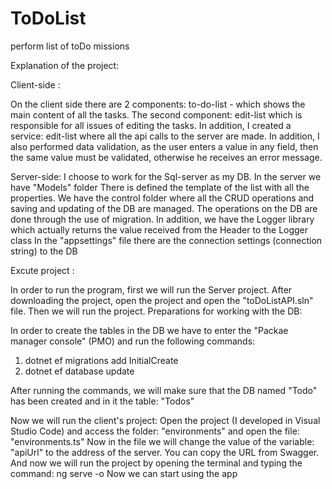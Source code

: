 # ToDoList
perform list of toDo missions

Explanation of the project:

Client-side :

On the client side there are 2 components:
to-do-list - which shows the main content of all the tasks.
The second component:
edit-list which is responsible for all issues of editing the tasks.
In addition, I created a service:
edit-list where all the api calls to the server are made.
In addition, I also performed data validation, 
as the user enters a value in any field, then the same value must be validated, 
otherwise he receives an error message.

Server-side:
I choose to work for the Sql-server as my DB.
In the server we have "Models" folder There is defined the template of the list with all the properties.
 We have the control folder where all the CRUD operations and saving and updating of the DB are managed.
The operations on the DB are done through the use of migration.
In addition, we have the Logger library which actually  returns the value received from the Header to the Logger class
In the "appsettings" file there are the connection settings (connection string) to the DB

Excute project :

In order to run the program, first we will run the Server project.
After downloading the project, open the project and open the "toDoListAPI.sln" file.
Then we will run the project.
Preparations for working with the DB:

In order to create the tables in the DB we have to enter the "Packae manager console" (PMO)
and run the following commands:
1. dotnet ef migrations add InitialCreate
2. dotnet ef database update

After running the commands, we will make sure that the DB named "Todo" has been created  and in it the table: "Todos"

Now we will run the client's project:
Open the project (I developed in Visual Studio Code) and access the folder: "environments" and open the file: "environments.ts"
Now in the file we will change the value of the variable: "apiUrl" to the address of the server.
You can copy the URL from Swagger.
And now we will run the project by opening the terminal and typing the command:
ng serve -o
Now we can start using the app

